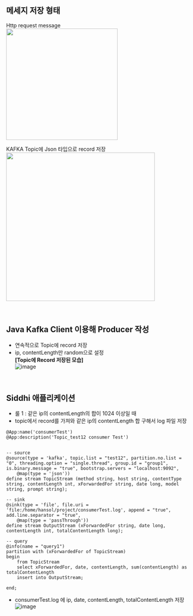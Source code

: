 ## 메세지 저장 형태
Http request message    
<img src="https://github.com/leehansori/Fasoo_BigData/assets/109563345/09eb1a5e-196f-4cb1-9f7b-cb4f1f07e091" width="300">
  
KAFKA Topic에 Json 타입으로 record 저장    
<img src="https://github.com/leehansori/Fasoo_BigData/assets/109563345/3bc911ca-e9f9-4b9e-bb77-d6febcf53575" width="400">

<br>

## Java Kafka Client 이용해 Producer 작성
- 연속적으로 Topic에 record 저장
- ip, contentLength만 random으로 설정    
**[Topic에 Record 저장된 모습]**    
![image](https://github.com/leehansori/Fasoo_BigData/assets/109563345/5444b807-ccf1-4c08-896e-25f56a9c6220)

<br>

## Siddhi 애플리케이션
- 룰 1 : 같은 ip의 contentLength의 합이 1024 이상일 때
- topic에서 record를 가져와 같은 ip의 contentLength 합 구해서 log 파일 저장
```
@App:name('consumerTest')
@App:description('Topic_test12 consumer Test')


-- source
@source(type = 'kafka', topic.list = "test12", partition.no.list = "0", threading.option = "single.thread", group.id = "group1", is.binary.message = "true", bootstrap.servers = "localhost:9092", 
	@map(type = 'json'))
define stream TopicStream (method string, host string, contentType string, contentLength int, xForwardedFor string, date long, model string, prompt string);

-- sink
@sink(type = 'file', file.uri = 'file:/home/hansol/project/consumerTest.log', append = "true", add.line.separator = "true", 
	@map(type = 'passThrough'))
define stream OutputStream (xForwardedFor string, date long, contentLength int, totalContentLength long);

-- query
@info(name = "query1")
partition with (xForwardedFor of TopicStream)
begin
	from TopicStream 
	select xForwardedFor, date, contentLength, sum(contentLength) as totalContentLength 
	insert into OutputStream;

end;
```
- consumerTest.log 에 ip, date, contentLength, totalContentLength 저장
![image](https://github.com/leehansori/Fasoo_BigData/assets/109563345/af92ae6d-d173-4bf9-980f-6fc25b864ac7)
